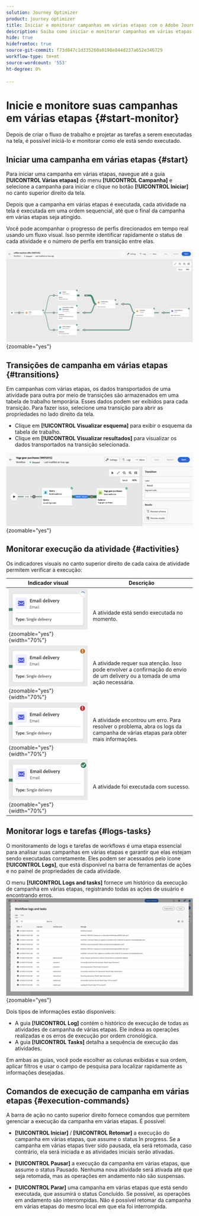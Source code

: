 ```yaml
---
solution: Journey Optimizer
product: journey optimizer
title: Iniciar e monitorar campanhas em várias etapas com o Adobe Journey Optimizer
description: Saiba como iniciar e monitorar campanhas em várias etapas com o Adobe Journey Optimizer
hide: true
hidefromtoc: true
source-git-commit: f73d847c1d335260a0198e844d237a652e346729
workflow-type: tm+mt
source-wordcount: '553'
ht-degree: 0%

---
```


# Inicie e monitore suas campanhas em várias etapas {#start-monitor}

Depois de criar o fluxo de trabalho e projetar as tarefas a serem executadas na tela, é possível iniciá-lo e monitorar como ele está sendo executado.

## Iniciar uma campanha em várias etapas {#start}

Para iniciar uma campanha em várias etapas, navegue até a guia **[!UICONTROL Várias etapas]** do menu **[!UICONTROL Campanha]** e selecione a campanha para iniciar e clique no botão **[!UICONTROL Iniciar]** no canto superior direito da tela.

Depois que a campanha em várias etapas é executada, cada atividade na tela é executada em uma ordem sequencial, até que o final da campanha em várias etapas seja atingido.

Você pode acompanhar o progresso de perfis direcionados em tempo real usando um fluxo visual. Isso permite identificar rapidamente o status de cada atividade e o número de perfis em transição entre elas.

![](assets/workflow-execution.png){zoomable="yes"}

## Transições de campanha em várias etapas {#transitions}

Em campanhas com várias etapas, os dados transportados de uma atividade para outra por meio de transições são armazenados em uma tabela de trabalho temporária. Esses dados podem ser exibidos para cada transição. Para fazer isso, selecione uma transição para abrir as propriedades no lado direito da tela.

* Clique em **[!UICONTROL Visualizar esquema]** para exibir o esquema da tabela de trabalho.
* Clique em **[!UICONTROL Visualizar resultados]** para visualizar os dados transportados na transição selecionada.

![](assets/transition.png){zoomable="yes"}

## Monitorar execução da atividade {#activities}

Os indicadores visuais no canto superior direito de cada caixa de atividade permitem verificar a execução:

| Indicador visual | Descrição |
|-----|------------|
| ![](assets/activity-status-pending.png){zoomable="yes"}{width="70%"} | A atividade está sendo executada no momento. |
| ![](assets/activity-status-orange.png){zoomable="yes"}{width="70%"} | A atividade requer sua atenção. Isso pode envolver a confirmação do envio de um delivery ou a tomada de uma ação necessária. |
| ![](assets/activity-status-red.png){zoomable="yes"}{width="70%"} | A atividade encontrou um erro. Para resolver o problema, abra os logs da campanha de várias etapas para obter mais informações. |
| ![](assets/activity-status-green.png){zoomable="yes"}{width="70%"} | A atividade foi executada com sucesso. |

## Monitorar logs e tarefas {#logs-tasks}

O monitoramento de logs e tarefas de workflows é uma etapa essencial para analisar suas campanhas em várias etapas e garantir que elas estejam sendo executadas corretamente. Eles podem ser acessados pelo ícone **[!UICONTROL Logs]**, que está disponível na barra de ferramentas de ações e no painel de propriedades de cada atividade.

O menu **[!UICONTROL Logs and tasks]** fornece um histórico da execução de campanha em várias etapas, registrando todas as ações de usuário e encontrando erros.
![](assets/workflow-logs.png){zoomable="yes"}

Dois tipos de informações estão disponíveis:

* A guia **[!UICONTROL Log]** contém o histórico de execução de todas as atividades de campanha de várias etapas. Ele indexa as operações realizadas e os erros de execução por ordem cronológica.
* A guia **[!UICONTROL Tasks]** detalha a sequência de execução das atividades.

Em ambas as guias, você pode escolher as colunas exibidas e sua ordem, aplicar filtros e usar o campo de pesquisa para localizar rapidamente as informações desejadas.

## Comandos de execução de campanha em várias etapas {#execution-commands}

A barra de ação no canto superior direito fornece comandos que permitem gerenciar a execução da campanha em várias etapas. É possível:

* **[!UICONTROL Iniciar]** / **[!UICONTROL Retomar]** a execução do   campanha em várias etapas, que assume o status In progress. Se a campanha em várias etapas tiver sido pausada, ela será retomada, caso contrário, ela será iniciada e as atividades iniciais serão ativadas.

* **[!UICONTROL Pausar]** a execução da campanha em várias etapas, que assume o status Pausado. Nenhuma nova atividade será ativada até que seja retomada, mas as operações em andamento não são suspensas.

* **[!UICONTROL Parar]** uma campanha em várias etapas que está sendo executada, que assumirá o status Concluído. Se possível, as operações em andamento são interrompidas. Não é possível retomar da campanha em várias etapas do mesmo local em que ela foi interrompida.
